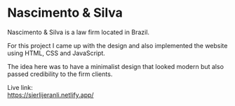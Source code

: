 # Nascimento & Silva
Nascimento & Silva is a law firm located in Brazil.  

For this project I came up with the design and also implemented the website using HTML, CSS and JavaScript.  

The idea here was to have a minimalist design that looked modern but also passed credibility to the firm clients.  

Live link:  
https://sierlijeranli.netlify.app/
